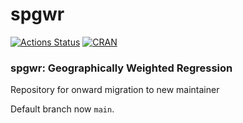 # spgwr

[![Actions Status](https://github.com/rsbivand/spgwr/workflows/R-CMD-check/badge.svg)](https://github.com/rsbivand/spgwr/actions)
[![CRAN](http://www.r-pkg.org/badges/version/spgwr)](https://cran.r-project.org/package=spgwr)

### spgwr: Geographically Weighted Regression

Repository for onward migration to new maintainer

Default branch now `main`.
